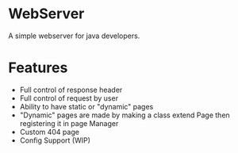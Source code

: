 WebServer
==============

A simple webserver for java developers.

Features
==========

* Full control of response header
* Full control of request by user
* Ability to have static or "dynamic" pages
* "Dynamic" pages are made by making a class extend Page then registering it in page Manager
* Custom 404 page
* Config Support (WIP)
